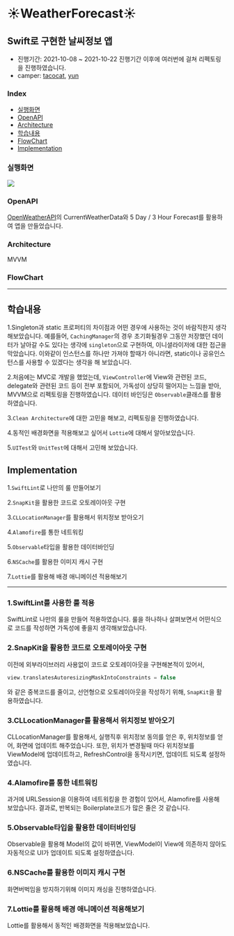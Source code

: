 # ☀️WeatherForecast☀️
Swift로 구현한 날씨정보 앱
---
- 진행기간: 2021-10-08 ~ 2021-10-22
  진행기간 이후에 여러번에 걸쳐 리펙토링을 진행하였습니다. 
- camper: [tacocat](https://github.com/Ldoy), [yun](https://github.com/blanche37)

  
### Index
- [실행화면](#실행화면)
- [OpenAPI](#OpenAPI)
- [Architecture](#Architecture)
- [학습내용](#학습내용)
- [FlowChart](#FlowChart)
- [Implementation](#Implementation)

### 실행화면
![](https://i.imgur.com/scVyTuJ.gif)

### OpenAPI
[OpenWeatherAPI](https://openweathermap.org/)의 CurrentWeatherData와 5 Day / 3 Hour Forecast를 활용하여 앱을 만들었습니다. 


### Architecture
MVVM

### FlowChart

---

## 학습내용 
1.Singleton과 static 프로퍼티의 차이점과 어떤 경우에 사용하는 것이 바람직한지 생각해보았습니다. 예를들어, `CachingManager`의 경우 초기화될경우 그동안 저장했던 데이터가 날아갈 수도 있다는 생각에 `singleton`으로 구현하여, 이니셜라이저에 대한 접근을 막았습니다. 이와같이 인스턴스를 하나만 가져야 할때가 아니라면, static이나 공유인스턴스를 사용할 수 있겠다는 생각을 해 보았습니다.

2.처음에는 MVC로 개발을 했었는데, `ViewController`에 View와 관련된 코드, delegate와 관련된 코드 등이 전부 포함되어, 가독성이 상당히 떨어지는 느낌을 받아, MVVM으로 리펙토링을 진행하였습니다. 데이터 바인딩은 `Observable`클래스를 활용하였습니다.

3.`Clean Architecture`에 대한 고민을 해보고, 리펙토링을 진행하였습니다.

4.동적인 배경화면을 적용해보고 싶어서 `Lottie`에 대해서 알아보았습니다.

5.`UITest`와 `UnitTest`에 대해서 고민해 보았습니다.

## Implementation
1.`SwiftLint`로 나만의 룰 만들어보기

2.`SnapKit`을 활용한 코드로 오토레이아웃 구현

3.`CLLocationManager`를 활용해서 위치정보 받아오기

4.`Alamofire`를 통한 네트워킹

5.`Observable`타입을 활용한 데이터바인딩 

6.`NSCache`를 활용한 이미지 캐시 구현

7.`Lottie`를 활용해 배경 애니메이션 적용해보기

---

### 1.SwiftLint를 사용한 룰 적용
SwiftLint로 나만의 룰을 만들어 적용하였습니다.
룰을 하나하나 살펴보면서 어떤식으로 코드를 작성하면 가독성에 좋을지 생각해보았습니다.

### 2.SnapKit을 활용한 코드로 오토레이아웃 구현
이전에 외부라이브러리 사용없이 코드로 오토레이아웃을 구현해본적이 있어서,
```swift
view.translatesAutoresizingMaskIntoConstraints = false
```
와 같은 중복코드를 줄이고, 선언형으로 오토레이아웃을 작성하기 위해, `SnapKit`을 활용하였습니다.
### 3.CLLocationManager를 활용해서 위치정보 받아오기
CLLocationManager를 활용해서, 실행직후 위치정보 동의를 얻은 후, 위치정보를 얻어, 화면에 업데이트 해주었습니다.
또한, 위치가 변경될때 마다 위치정보를 ViewModel에 업데이트하고, RefreshControl을 동작시키면, 업데이트 되도록 설정하였습니다.


### 4.Alamofire를 통한 네트워킹
과거에 URLSession을 이용하여 네트워킹을 한 경험이 있어서, Alamofire를 사용해 보았습니다. 
결과로, 반복되는 Boilerplate코드가 많은 줄은 것 같습니다.

### 5.Observable타입을 활용한 데이터바인딩
Observable을 활용해 Model의 값이 바뀌면, ViewModel이 View에 의존하지 않아도 자동적으로 UI가 업데이트 되도록 설정하였습니다.

### 6.NSCache를 활용한 이미지 캐시 구현
화면버벅임을 방지하기위해 이미지 캐싱을 진행하였습니다.

### 7.Lottie를 활용해 배경 애니메이션 적용해보기
Lottie를 활용해서 동적인 배경화면을 적용해보았습니다.
